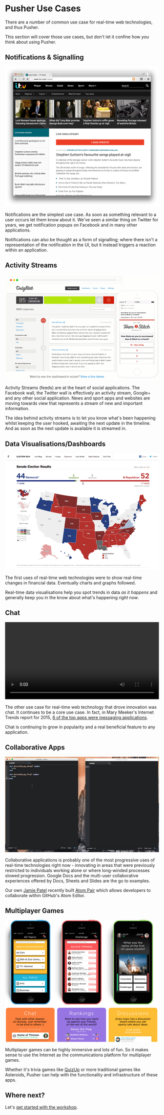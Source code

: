 # Pusher Use Cases <i class="fa fa-graduation-cap fa-2"></i>

There are a number of common use case for real-time web technologies, and thus Pusher.

This section will cover those use cases, but don't let it confine how *you* think about using Pusher.

## Notifications & Signalling

![](../assets/img/itv-news-may-2014.png)

Notifications are the simplest use case. As soon as something relevant to a user occurs let them know about it. We've seen a similar thing on Twitter for years, we get notification popups on Facebook and in many other applications.

Notifications can also be thought as a form of signalling; where there isn't a representation of the notification in the UI, but it instead triggers a reaction within an application.

## Activity Streams

![](../assets/img/delighted-app.gif)

Activity Streams (feeds) are at the heart of social applications. The Facebook wall, the Twitter wall is effectively an activity stream, Google+ and any other social application. News and sport apps and websites are moving towards view that represents a stream of new and important information.

The idea behind activity streams is to let you know what's been happening whilst keeping the user hooked, awaiting the next update in the timeline. And as soon as the next update is available it is streamed in.

## Data Visualisations/Dashboards

![](../assets/img/senate-election-results.png)

The first uses of real-time web technologies were to show real-time changes in financial data. Eventually charts and graphs followed. 

Real-time data visualisations help you spot trends in data *as it happens* and generally keep you in the know about what's happening *right now*.

## Chat

<video src="../assets/img/pie.mp4" autoplay loop width="100%">
  Your browser does not support the <code>video</code> element.
</video>

The other use case for real-time web technology that drove innovation was chat. It continues to be a core use case. In fact, in Mary Meeker's Internet Trends report for 2015, [6 of the top apps were messaging applications](http://www.slideshare.net/kleinerperkins/internet-trends-v1/47). 

Chat is continuing to grow in popularity and a real beneficial feature to any application.

## Collaborative Apps

![](../assets/img/atom-pair.gif)

Collaborative applications is probably one of the most progressive uses of real-time technologies right now - innovating in areas that were previously restricted to individuals working alone or where long-winded processes slowed progression. Google Docs and the multi-user collaborative experiences offered by Docs, Sheets and Slides are the go to examples.

Our own [Jamie Patel](https://twitter.com/JamiePatel) recently built [Atom Pair](https://atom.io/packages/atom-pair) which allows developers to collaborate within GitHub's Atom Editor.

## Multiplayer Games

![](../assets/img/quizup.png)

Multiplayer games can be highly immersive and lots of fun. So it makes sense to use the Internet as the communications platform for multiplayer games. 

Whether it's trivia games like [QuizUp](https://www.quizup.com/en) or more traditional games like Asteroids, Pusher can help with the functionality and infrastructure of these apps.

## Where next?

Let's [get started with the workshop](../getting-started/README.md).
